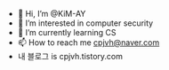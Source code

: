 - 👋 Hi, I’m @KiM-AY
- 👀 I’m interested in computer security
- 🌱 I’m currently learning CS
- 📫 How to reach me cpjvh@naver.com
- 내 블로그 is cpjvh.tistory.com
<!---
KiM-AY/KiM-AY는 ✨ 특별한 ✨ 저장소입니다. 'README.md'(이 파일)가 GitHub 프로필에 표시되기 때문입니다.
You can click the Preview link to take a look at your changes.
--->
